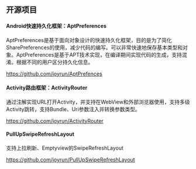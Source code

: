## 开源项目

#### Android快速持久化框架：AptPreferences

AptPreferences是基于面向对象设计的快速持久化框架，目的是为了简化SharePreferences的使用，减少代码的编写。可以非常快速地保存基本类型和对象。AptPreferences是基于APT技术实现，在编译期间实现代码的生成，支持混淆。根据不同的用户区分持久化信息。

https://github.com/joyrun/AptPrefences

#### Activity路由框架：ActivityRouter

通过注解实现URL打开Activity，并支持在WebView和外部浏览器使用，支持多级Activity跳转，支持Bundle、Uri参数注入并转换参数类型。

https://github.com/joyrun/ActivityRouter

#### PullUpSwipeRefreshLayout

支持上拉刷新、Emptyview的SwipeRefreshLayout

https://github.com/joyrun/PullUpSwipeRefreshLayout
